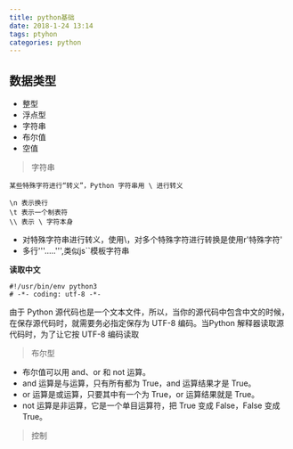 ```yaml
---
title: python基础
date: 2018-1-24 13:14
tags: ptyhon
categories: python
---
```




## 数据类型

* 整型
* 浮点型
* 字符串
* 布尔值
* 空值


<div><!-- more--></div>

> 字符串

`某些特殊字符进行“转义”，Python 字符串用 \ 进行转义`

```
\n 表示换行
\t 表示一个制表符
\\ 表示 \ 字符本身
```

* 对特殊字符串进行转义，使用\，对多个特殊字符进行转换是使用r'特殊字符'
* 多行'''.....''',类似js``模板字符串

**读取中文**

```
#!/usr/bin/env python3
# -*- coding: utf-8 -*-
```
由于 Python 源代码也是一个文本文件，所以，当你的源代码中包含中文的时候，在保存源代码时，就需要务必指定保存为 UTF-8 编码。当Python 解释器读取源代码时，为了让它按 UTF-8 编码读取

> 布尔型



* 布尔值可以用 and、or 和 not 运算。
* and 运算是与运算，只有所有都为 True，and 运算结果才是 True。
* or 运算是或运算，只要其中有一个为 True，or 运算结果就是 True。
* not 运算是非运算，它是一个单目运算符，把 True 变成 False，False 变成 True。



> 控制

